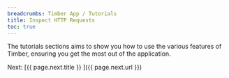 ```yaml
---
breadcrumbs: Timber App / Tutorials
title: Inspect HTTP Requests
toc: true
---
```


The tutorials sections aims to show you how to use the various features of Timber, ensuring
you get the most out of the application.


<div class="next">
  Next: [{{ page.next.title }} <i class="fa fa-arrow-circle-right" aria-hidden="true"></i>]({{ page.next.url }})
</div>